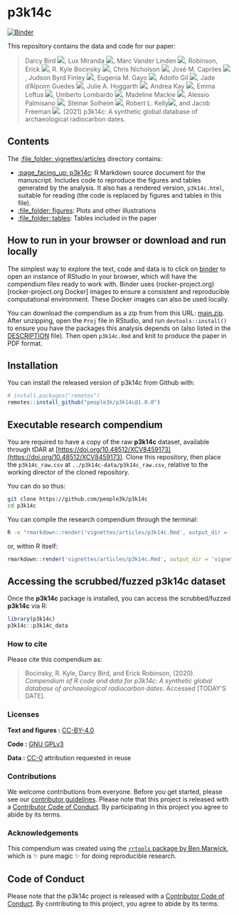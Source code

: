 
# p3k14c

<!-- badges: start -->
[![Binder](https://mybinder.org/badge_logo.svg)](https://mybinder.org/v2/gh/people3k/p3k14c/master?urlpath=rstudio)
<!-- badges: end -->

This repository contains the data and code for our paper:

> Darcy Bird [![](https://orcid.org/sites/default/files/images/orcid_16x16.png)](https://orcid.org/0000-0003-3466-6284),
Lux Miranda [![](https://orcid.org/sites/default/files/images/orcid_16x16.png)](https://orcid.org/0000-0002-3753-7405),
Marc Vander Linden [![](https://orcid.org/sites/default/files/images/orcid_16x16.png)](https://orcid.org/0000-0002-0120-7754),
Robinson, Erick [![](https://orcid.org/sites/default/files/images/orcid_16x16.png)](https://orcid.org/0000-0002-0789-3724),
R. Kyle Bocinsky [![](https://orcid.org/sites/default/files/images/orcid_16x16.png)](https://orcid.org/0000-0003-1862-3428),
Chris Nicholson [![](https://orcid.org/sites/default/files/images/orcid_16x16.png)](https://orcid.org/0000-0003-3212-2662),
José M. Capriles [![](https://orcid.org/sites/default/files/images/orcid_16x16.png)](https://orcid.org/0000-0001-6046-0939),
Judson Byrd Finley [![](https://orcid.org/sites/default/files/images/orcid_16x16.png)](https://orcid.org/0000-0003-0233-8630),
Eugenia M. Gayo [![](https://orcid.org/sites/default/files/images/orcid_16x16.png)](https://orcid.org/0000-0003-0746-0512),
Adolfo Gil [![](https://orcid.org/sites/default/files/images/orcid_16x16.png)](https://orcid.org/0000-0001-5718-8866),
Jade d’Alpoim Guedes [![](https://orcid.org/sites/default/files/images/orcid_16x16.png)](https://orcid.org/0000-0002-2627-7863),
Julie A. Hoggarth [![](https://orcid.org/sites/default/files/images/orcid_16x16.png)](https://orcid.org/0000-0001-8612-8846),
Andrea Kay [![](https://orcid.org/sites/default/files/images/orcid_16x16.png)](https://orcid.org/0000-0001-8285-1893),
Emma Loftus [![](https://orcid.org/sites/default/files/images/orcid_16x16.png)](https://orcid.org/0000-0003-4442-8511),
Umberto Lombardo [![](https://orcid.org/sites/default/files/images/orcid_16x16.png)](https://orcid.org/0000-0002-0001-4870),
Madeline Mackie [![](https://orcid.org/sites/default/files/images/orcid_16x16.png)](https://orcid.org/0000-0003-0769-2348),
Alessio Palmisano [![](https://orcid.org/sites/default/files/images/orcid_16x16.png)](https://orcid.org/0000-0003-0758-5032),
Steinar Solheim [![](https://orcid.org/sites/default/files/images/orcid_16x16.png)](https://orcid.org/0000-0001-8293-8147),
Robert L. Kelly[![](https://orcid.org/sites/default/files/images/orcid_16x16.png)](https://orcid.org/0000-0001-9737-0152), and
Jacob Freeman [![](https://orcid.org/sites/default/files/images/orcid_16x16.png)](https://orcid.org/0000-0001-7402-8450).
> (2021) p3k14c: A synthetic global database of archaeological radiocarbon dates.

## Contents

The [:file\_folder: vignettes/articles](vignettes/articles) directory contains:

  - [:page\_facing\_up: p3k14c](vignettes/articles/p3k14c.Rmd): R
    Markdown source document for the manuscript. Includes code to
    reproduce the figures and tables generated by the analysis. It also
    has a rendered version, `p3k14c.html`, suitable for reading
    (the code is replaced by figures and tables in this file).
  - [:file\_folder: figures](vignettes/articles/figures): Plots and other
    illustrations
  - [:file\_folder: tables](vignettes/articles/tables): Tables included in 
    the paper

## How to run in your browser or download and run locally

The simplest way to explore the text, code and data is to click on
[binder](https://mybinder.org/v2/gh/people3k/p3k14c/master?urlpath=rstudio)
to open an instance of RStudio in your browser, which will have the
compendium files ready to work with. Binder uses
(rocker-project.org)\[rocker-project.org Docker\] images to ensure a
consistent and reproducible computational environment. These Docker
images can also be used locally.

You can download the compendium as a zip from from this URL:
[main.zip](/archive/main.zip). After unzipping, open the `Proj` file
in RStudio, and run `devtools::install()` to ensure you have the
packages this analysis depends on (also listed in the
[DESCRIPTION](/DESCRIPTION) file). Then open `p3k14c.Rmd` and knit
to produce the paper in PDF format.

## Installation

You can install the released version of p3k14c from Github with:

``` r
# install.packages("remotes")
remotes::install_github("people3k/p3k14c@1.0.0")
```

## Executable research compendium
You are required to have a copy of the raw **p3k14c** dataset, available through tDAR at [https://doi.org/10.48512/XCV8459173](https://doi.org/10.48512/XCV8459173). Clone this repository, then place the `p3k14c_raw.csv` at `../p3k14c-data/p3k14c_raw.csv`, relative to the working director of the cloned repository.

You can do so thus:

```bash
git clone https://github.com/people3k/p3k14c
cd p3k14c
```

You can compile the research compendium through the terminal:

``` bash
R -e "rmarkdown::render('vignettes/articles/p3k14c.Rmd', output_dir = 'vignettes/articles')"
```

or, within R itself:
``` r
rmarkdown::render('vignettes/articles/p3k14c.Rmd', output_dir = 'vignettes/articles')
```

## Accessing the scrubbed/fuzzed **p3k14c** dataset
Once the **p3k14c** package is installed, you can access the scrubbed/fuzzed **p3k14c** via R:
``` r
library(p3k14c)
p3k14c::p3k14c_data
```

### How to cite

Please cite this compendium as:

> Bocinsky, R. Kyle, Darcy Bird, and Erick Robinson, (2020). *Compendium
> of R code and data for p3k14c: A synthetic global database of 
> archaeological radiocarbon dates*. Accessed \[TODAY'S DATE\].

### Licenses

**Text and figures :**
[CC-BY-4.0](http://creativecommons.org/licenses/by/4.0/)

**Code :** [GNU GPLv3](LICENSE.md)

**Data :** [CC-0](http://creativecommons.org/publicdomain/zero/1.0/)
attribution requested in reuse

### Contributions

We welcome contributions from everyone. Before you get started, please
see our [contributor guidelines](CONTRIBUTING.md). Please note that this
project is released with a [Contributor Code of Conduct](CONDUCT.md). By
participating in this project you agree to abide by its terms.

### Acknowledgements

This compendium was created using the [`rrtools` package by Ben
Marwick](https://github.com/benmarwick/rrtools), which is ✨ pure magic ✨
for doing reproducible research.


## Code of Conduct

Please note that the p3k14c project is released with a [Contributor Code of Conduct](https://people3k.github.io/p3k14c/CODE_OF_CONDUCT.html). By contributing to this project, you agree to abide by its terms.